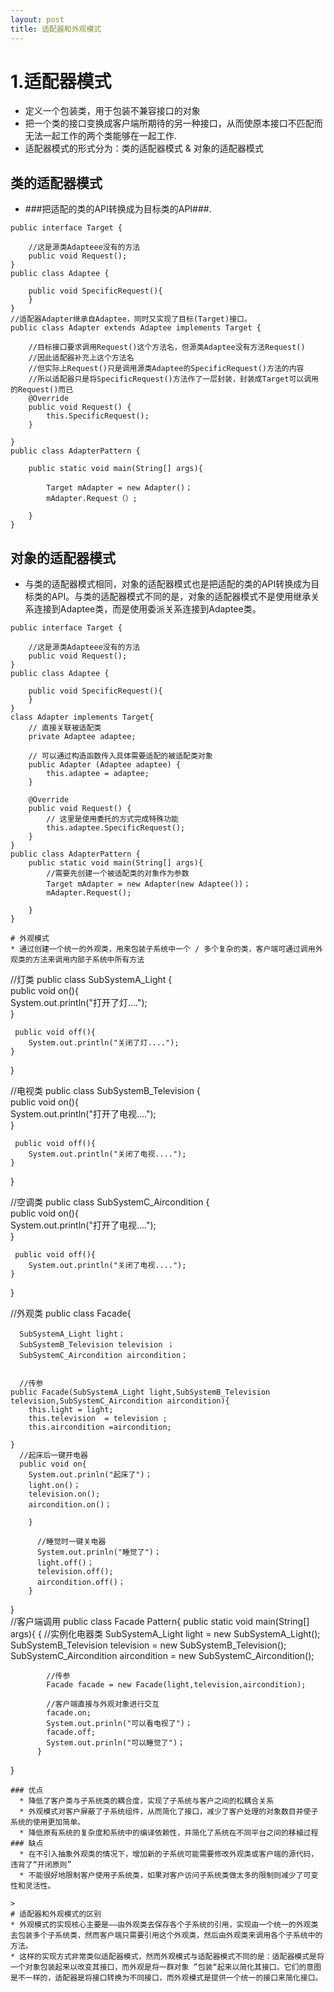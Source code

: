 ```yaml
---
layout: post
title: 适配器和外观模式
---
```

# 1.适配器模式  
* 定义一个包装类，用于包装不兼容接口的对象  
* 把一个类的接口变换成客户端所期待的另一种接口，从而使原本接口不匹配而无法一起工作的两个类能够在一起工作.  
* 适配器模式的形式分为：类的适配器模式 & 对象的适配器模式  
## 类的适配器模式  
* ###把适配的类的API转换成为目标类的API###.  
```
public interface Target {
 
    //这是源类Adapteee没有的方法
    public void Request(); 
}  
public class Adaptee {
    
    public void SpecificRequest(){
    }
}  
//适配器Adapter继承自Adaptee，同时又实现了目标(Target)接口。
public class Adapter extends Adaptee implements Target {

    //目标接口要求调用Request()这个方法名，但源类Adaptee没有方法Request()
    //因此适配器补充上这个方法名
    //但实际上Request()只是调用源类Adaptee的SpecificRequest()方法的内容
    //所以适配器只是将SpecificRequest()方法作了一层封装，封装成Target可以调用的Request()而已
    @Override
    public void Request() {
        this.SpecificRequest();
    }

}  
public class AdapterPattern {

    public static void main(String[] args){

        Target mAdapter = new Adapter()；
        mAdapter.Request（）;
     
    }
}  
```
## 对象的适配器模式  
* 与类的适配器模式相同，对象的适配器模式也是把适配的类的API转换成为目标类的API。与类的适配器模式不同的是，对象的适配器模式不是使用继承关系连接到Adaptee类，而是使用委派关系连接到Adaptee类。  
```
public interface Target {
 
    //这是源类Adapteee没有的方法
    public void Request(); 
}  
public class Adaptee {
    
    public void SpecificRequest(){
    }
}  
class Adapter implements Target{  
    // 直接关联被适配类  
    private Adaptee adaptee;  
    
    // 可以通过构造函数传入具体需要适配的被适配类对象  
    public Adapter (Adaptee adaptee) {  
        this.adaptee = adaptee;  
    }  
    
    @Override
    public void Request() {  
        // 这里是使用委托的方式完成特殊功能  
        this.adaptee.SpecificRequest();  
    }  
}  
public class AdapterPattern {
    public static void main(String[] args){
        //需要先创建一个被适配类的对象作为参数  
        Target mAdapter = new Adapter(new Adaptee())；
        mAdapter.Request();
     
    }
}  

# 外观模式  
* 通过创建一个统一的外观类，用来包装子系统中一个 / 多个复杂的类，客户端可通过调用外观类的方法来调用内部子系统中所有方法  
```
//灯类
public class SubSystemA_Light {  
     public void on(){  
        System.out.println("打开了灯....");  
    }  
      
     public void off(){  
        System.out.println("关闭了灯....");  
    }  
}  

//电视类
public class SubSystemB_Television {  
     public void on(){  
        System.out.println("打开了电视....");  
    }  
      
     public void off(){  
        System.out.println("关闭了电视....");  
    }  
}  

//空调类
public class SubSystemC_Aircondition {  
     public void on(){  
        System.out.println("打开了电视....");  
    }  
      
     public void off(){  
        System.out.println("关闭了电视....");  
    }  
} 

//外观类
public class Facade{
      
      SubSystemA_Light light；
      SubSystemB_Television television ；
      SubSystemC_Aircondition aircondition；
    

      //传参
    public Facade(SubSystemA_Light light,SubSystemB_Television television,SubSystemC_Aircondition aircondition){  
        this.light = light;  
        this.television  = television ;  
        this.aircondition =aircondition;  
    
    }  
      //起床后一键开电器
      public void on{
        System.out.prinln("起床了")； 
        light.on()； 
        television.on(); 
        aircondition.on()；
    
        }

          //睡觉时一键关电器
          System.out.prinln("睡觉了")； 
          light.off()； 
          television.off(); 
          aircondition.off()； 
        }
}  
//客户端调用
public class Facade Pattern{ 
      public static void main(String[] args){
        {
            //实例化电器类
            SubSystemA_Light light = new SubSystemA_Light();
            SubSystemB_Television television = new SubSystemB_Television();
            SubSystemC_Aircondition aircondition = new SubSystemC_Aircondition();
            
            //传参
            Facade facade = new Facade(light,television,aircondition);
            
            //客户端直接与外观对象进行交互
            facade.on;
            System.out.prinln("可以看电视了")； 
            facade.off;
            System.out.prinln("可以睡觉了")； 
          }
}  
```
### 优点
  * 降低了客户类与子系统类的耦合度，实现了子系统与客户之间的松耦合关系  
  * 外观模式对客户屏蔽了子系统组件，从而简化了接口，减少了客户处理的对象数目并使子系统的使用更加简单。  
  * 降低原有系统的复杂度和系统中的编译依赖性，并简化了系统在不同平台之间的移植过程  
### 缺点  
  * 在不引入抽象外观类的情况下，增加新的子系统可能需要修改外观类或客户端的源代码，违背了“开闭原则”  
  * 不能很好地限制客户使用子系统类，如果对客户访问子系统类做太多的限制则减少了可变性和灵活性。  

> 
# 适配器和外观模式的区别  
* 外观模式的实现核心主要是——由外观类去保存各个子系统的引用，实现由一个统一的外观类去包装多个子系统类，然而客户端只需要引用这个外观类，然后由外观类来调用各个子系统中的方法。  
* 这样的实现方式非常类似适配器模式，然而外观模式与适配器模式不同的是：适配器模式是将一个对象包装起来以改变其接口，而外观是将一群对象 ”包装“起来以简化其接口。它们的意图是不一样的，适配器是将接口转换为不同接口，而外观模式是提供一个统一的接口来简化接口。  

